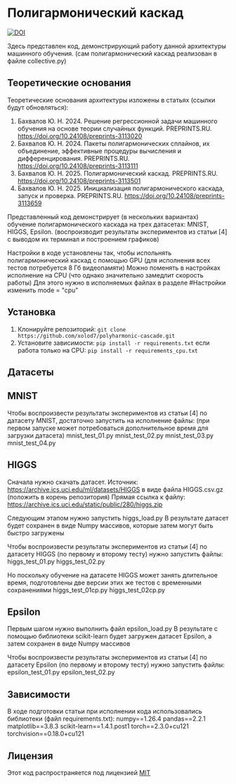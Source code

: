# Полигармонический каскад
[![DOI](https://zenodo.org/badge/1036573715.svg)](https://doi.org/10.5281/zenodo.16811633)

Здесь представлен код, демонстрирующий работу данной архитектуры машинного обучения.
(сам полигармонический каскад реализован в файле collective.py)

## Теоретические основания
Теоретические основания архитектуры изложены в статьях (ссылки будут обновляться):

1.	Бахвалов Ю. Н. 2024. Решение регрессионной задачи машинного обучения на основе теории случайных функций. PREPRINTS.RU. https://doi.org/10.24108/preprints-3113020
2.	Бахвалов Ю. Н. 2024. Пакеты полигармонических сплайнов, их объединение, эффективные процедуры вычисления и дифференцирования. PREPRINTS.RU. https://doi.org/10.24108/preprints-3113111
3.	Бахвалов Ю. Н. 2025. Полигармонический каскад. PREPRINTS.RU. https://doi.org/10.24108/preprints-3113501 
4.	Бахвалов Ю. Н. 2025. Инициализация полигармонического каскада, запуск и проверка. PREPRINTS.RU. https://doi.org/10.24108/preprints-3113659


Представленный код демонстрирует (в нескольких вариантах) обучение полигармонического каскада на трех датасетах: MNIST, HIGGS, Epsilon.
(воспроизводит результаты экспериментов из статьи [4] с выводом их терминал и построением графиков)

Настройки в коде установлены так, чтобы испольнять полигармонический каскад с помощью GPU
(для исполнения всех тестов потребуется 8 Гб видеопамяти)
Можно поменять в настройках исполнение на CPU (что однако значительно замедлит скорость работы)
Для этого нужно в исполняемых файлах в разделе #Настройки изменить mode = "cpu"


## Установка
1. Клонируйте репозиторий:
   `git clone https://github.com/xolod7/polyharmonic-cascade.git`
2. Установите зависимости:
   `pip install -r requirements.txt`
   если работа только на CPU:
   `pip install -r requirements_cpu.txt`


## Датасеты

## MNIST

Чтобы воспроизвести результаты экспериментов из статьи [4] по датасету MNIST, достаточно запустить на исполнение файлы:
(при первом запуске может потребоваться дополнительное время для загрузки датасета)
mnist_test_01.py
mnist_test_02.py
mnist_test_03.py
mnist_test_04.py


## HIGGS

Сначала нужно скачать датасет. 
Источник: https://archive.ics.uci.edu/ml/datasets/HIGGS в виде файла HIGGS.csv.gz (положить в корень репозитория)
Прямая ссылка к файлу: https://archive.ics.uci.edu/static/public/280/higgs.zip 

Следующим этапом нужно запустить higgs_load.py 
В результате датасет будет сохранен в виде Numpy массивов, которые затем могут быть быстро загружены

Чтобы воспроизвести результаты экспериментов из статьи [4] по датасету HIGGS (по первому и второму тесту) нужно запустить файлы:
higgs_test_01.py
higgs_test_02.py

Но поскольку обучение на датасете HIGGS может занять длительное время, 
подготовлены две версии этих же тестов с временными сохранениями 
higgs_test_01cp.py
higgs_test_02cp.py


## Epsilon

Первым шагом нужно выполнить файл epsilon_load.py
В результате с помощью библиотеки scikit-learn будет загружен датасет Epsilon, а затем сохранен в виде Numpy массивов

Чтобы воспроизвести результаты экспериментов из статьи [4] по датасету Epsilon (по первому и второму тесту) нужно запустить файлы:
epsilon_test_01.py
epsilon_test_02.py


## Зависимости
В ходе подготовки статьи при исполнении кода использовались библиотеки (файл requirements.txt):
numpy==1.26.4
pandas==2.2.1
matplotlib==3.8.3
scikit-learn==1.4.1.post1
torch==2.3.0+cu121
torchvision==0.18.0+cu121

## Лицензия

Этот код распространяется под лицензией [MIT](LICENSE)


